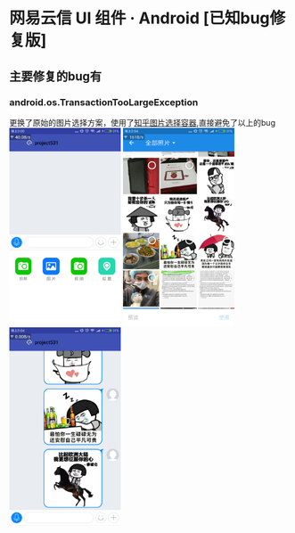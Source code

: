 # 网易云信 UI 组件 · Android [已知bug修复版]

## 主要修复的bug有

### android.os.TransactionTooLargeException

更换了原始的图片选择方案，使用了[知乎图片选择容器](https://github.com/zhihu/Matisse),直接避免了以上的bug
<img src="https://raw.githubusercontent.com/Microhx/NIM_Android_UIKit/master/images/01.png" style="width:200px;"/> 
<img src="https://raw.githubusercontent.com/Microhx/NIM_Android_UIKit/master/images/02.png" style="width:200px;"/> 
<img src="https://raw.githubusercontent.com/Microhx/NIM_Android_UIKit/master/images/03.png" style="width:200px"/>

